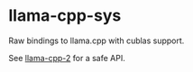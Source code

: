 # llama-cpp-sys

Raw bindings to llama.cpp with cublas support.

See [llama-cpp-2](https://crates.io/crates/llama-cpp-2) for a safe API.